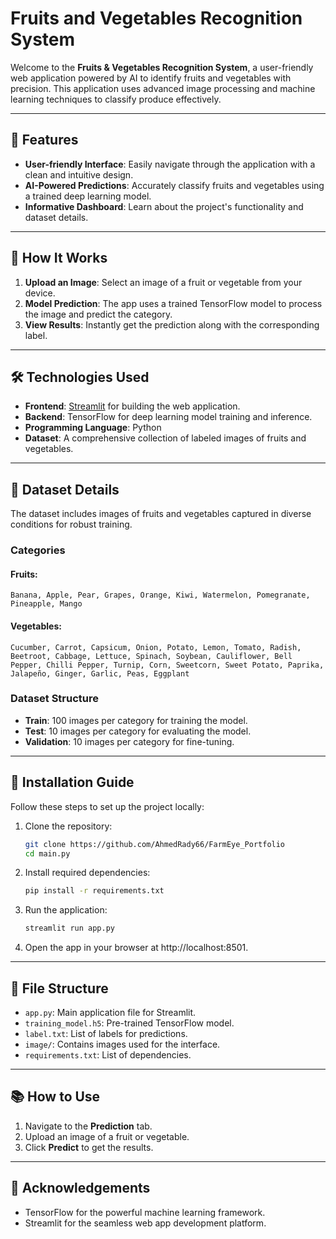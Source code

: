 # Fruits and Vegetables Recognition System

Welcome to the **Fruits & Vegetables Recognition System**, a user-friendly web application powered by AI to identify fruits and vegetables with precision. This application uses advanced image processing and machine learning techniques to classify produce effectively.

---

## 🌟 Features

- **User-friendly Interface**: Easily navigate through the application with a clean and intuitive design.
- **AI-Powered Predictions**: Accurately classify fruits and vegetables using a trained deep learning model.
- **Informative Dashboard**: Learn about the project's functionality and dataset details.

---

## 🚀 How It Works

1. **Upload an Image**: Select an image of a fruit or vegetable from your device.
2. **Model Prediction**: The app uses a trained TensorFlow model to process the image and predict the category.
3. **View Results**: Instantly get the prediction along with the corresponding label.

---

## 🛠️ Technologies Used

- **Frontend**: [Streamlit](https://streamlit.io/) for building the web application.
- **Backend**: TensorFlow for deep learning model training and inference.
- **Programming Language**: Python
- **Dataset**: A comprehensive collection of labeled images of fruits and vegetables.

---

## 📂 Dataset Details

The dataset includes images of fruits and vegetables captured in diverse conditions for robust training. 

### Categories
#### Fruits:
`Banana, Apple, Pear, Grapes, Orange, Kiwi, Watermelon, Pomegranate, Pineapple, Mango`

#### Vegetables:
`Cucumber, Carrot, Capsicum, Onion, Potato, Lemon, Tomato, Radish, Beetroot, Cabbage, Lettuce, Spinach, Soybean, Cauliflower, Bell Pepper, Chilli Pepper, Turnip, Corn, Sweetcorn, Sweet Potato, Paprika, Jalapeño, Ginger, Garlic, Peas, Eggplant`

### Dataset Structure
- **Train**: 100 images per category for training the model.
- **Test**: 10 images per category for evaluating the model.
- **Validation**: 10 images per category for fine-tuning.

---

## 🔧 Installation Guide

Follow these steps to set up the project locally:

1. Clone the repository:

   ```bash
   git clone https://github.com/AhmedRady66/FarmEye_Portfolio
   cd main.py
2. Install required dependencies:
   ```bash
   pip install -r requirements.txt
3. Run the application:

   ```bash
   streamlit run app.py
4. Open the app in your browser at http://localhost:8501.

---
## 📑 File Structure

- `app.py`: Main application file for Streamlit.
- `training_model.h5`: Pre-trained TensorFlow model.
- `label.txt`: List of labels for predictions.
- `image/`: Contains images used for the interface.
- `requirements.txt`: List of dependencies.

---

## 📚 How to Use

1. Navigate to the **Prediction** tab.
2. Upload an image of a fruit or vegetable.
3. Click **Predict** to get the results.

---

## 🌟 Acknowledgements

- TensorFlow for the powerful machine learning framework.
- Streamlit for the seamless web app development platform.
